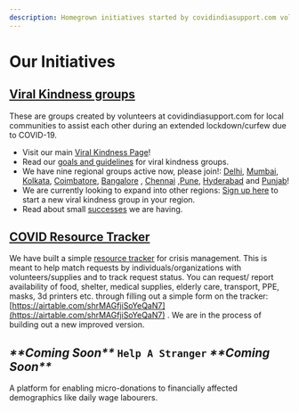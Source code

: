 ```yaml
---
description: Homegrown initiatives started by covidindiasupport.com volunteers
---
```


# Our Initiatives

##  [Viral Kindness groups](http://covidindiasupport.com/viralkindness) 

These are groups created by volunteers at covidindiasupport.com for local communities to assist each other during an extended lockdown/curfew due to COVID-19.

* Visit our main [Viral Kindness Page](http://covidindiasupport.com/viralkindness)!
* Read our [goals and guidelines](https://docs.google.com/document/d/1GDUKmZcDN6EhEtRC5wxJQK5H5jTFiWOnx-t19JYxPnw/edit) for viral kindness groups.
* We have nine regional groups active now, please join!: [Delhi](https://t.me/coviddelhiviralkindness), [Mumbai](https://chat.whatsapp.com/BZrljCp334GElqvbuk95t3), [Kolkata](https://chat.whatsapp.com/Kc9eL01O3deDb7TcQQj30P), [Coimbatore](https://t.me/covidviralkindnesscbe/), [Bangalore](https://chat.whatsapp.com/JxUBuYEPaeYBYNz8hm53Dl) , [Chennai](https://chat.whatsapp.com/K7eUJCHKRRiILdRR7tarQ6) ,[Pune](https://covidindiasupport.com/viralkindness), [Hyderabad](https://t.me/joinchat/R8f4WRlS03wziOnCV1mbDQ) and [Punjab](https://chat.whatsapp.com/IEP4p4Ulm0y6DL0Kq0rdLB)! 
* We are currently looking to expand into other regions: [Sign up here](https://airtable.com/shrutF7LPQMbvxocq) to start a new viral kindness group in your region.
* Read about small [successes](https://docs.google.com/document/d/1UKQH3NzEAgJtUorGkpE780We11BopqbbJD_-ho8yRi8/edit) we are having.

## [COVID Resource Tracker](https://covidindiasupport.com/tracker) 

We have built a simple [resource tracker](http://covidindiasupport.com/tracker) for crisis management. This is meant to help match requests by individuals/organizations with volunteers/supplies and to track request status. You can request/ report availability of food, shelter, medical supplies, elderly care, transport, PPE, masks, 3d printers etc. through filling out a simple form on the tracker: [https://airtable.com/shrMAGfjiSoYeQaN7](https://airtable.com/shrMAGfjiSoYeQaN7) . We are in the process of building out a new improved version. 

## _\*\*Coming Soon\*\*_  `Help A Stranger`  _\*\*Coming Soon\*\*_

A platform for enabling micro-donations to financially affected demographics like daily wage labourers.

